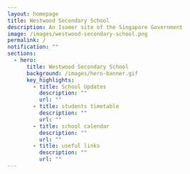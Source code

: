 ```yaml
---
layout: homepage
title: Westwood Secondary School
description: An Isomer site of the Singapore Government
image: /images/westwood-secondary-school.png
permalink: /
notification: ""
sections:
  - hero:
      title: Westwood Secondary School
      background: /images/hero-banner.gif
      key_highlights:
        - title: School Updates
          description: ""
          url: ""
        - title: students timetable
          description: ""
          url: ""
        - title: school calendar
          description: ""
          url: ""
        - title: useful links
          description: ""
          url: ""
---
```

